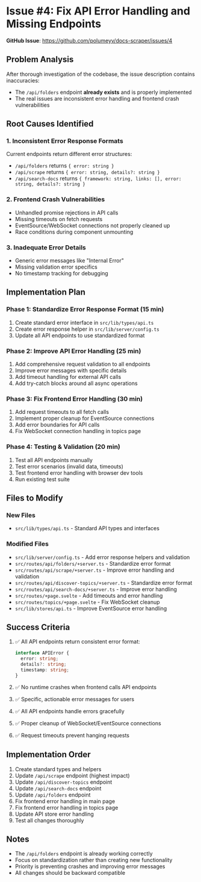 # Issue #4: Fix API Error Handling and Missing Endpoints

**GitHub Issue**: https://github.com/polumeyv/docs-scraper/issues/4

## Problem Analysis

After thorough investigation of the codebase, the issue description contains inaccuracies:
- The `/api/folders` endpoint **already exists** and is properly implemented
- The real issues are inconsistent error handling and frontend crash vulnerabilities

## Root Causes Identified

### 1. Inconsistent Error Response Formats
Current endpoints return different error structures:
- `/api/folders` returns `{ error: string }`
- `/api/scrape` returns `{ error: string, details?: string }`
- `/api/search-docs` returns `{ framework: string, links: [], error: string, details?: string }`

### 2. Frontend Crash Vulnerabilities
- Unhandled promise rejections in API calls
- Missing timeouts on fetch requests
- EventSource/WebSocket connections not properly cleaned up
- Race conditions during component unmounting

### 3. Inadequate Error Details
- Generic error messages like "Internal Error"
- Missing validation error specifics
- No timestamp tracking for debugging

## Implementation Plan

### Phase 1: Standardize Error Response Format (15 min)
1. Create standard error interface in `src/lib/types/api.ts`
2. Create error response helper in `src/lib/server/config.ts`
3. Update all API endpoints to use standardized format

### Phase 2: Improve API Error Handling (25 min)
1. Add comprehensive request validation to all endpoints
2. Improve error messages with specific details
3. Add timeout handling for external API calls
4. Add try-catch blocks around all async operations

### Phase 3: Fix Frontend Error Handling (30 min)
1. Add request timeouts to all fetch calls
2. Implement proper cleanup for EventSource connections
3. Add error boundaries for API calls
4. Fix WebSocket connection handling in topics page

### Phase 4: Testing & Validation (20 min)
1. Test all API endpoints manually
2. Test error scenarios (invalid data, timeouts)
3. Test frontend error handling with browser dev tools
4. Run existing test suite

## Files to Modify

### New Files
- `src/lib/types/api.ts` - Standard API types and interfaces

### Modified Files
- `src/lib/server/config.ts` - Add error response helpers and validation
- `src/routes/api/folders/+server.ts` - Standardize error format
- `src/routes/api/scrape/+server.ts` - Improve error handling and validation
- `src/routes/api/discover-topics/+server.ts` - Standardize error format
- `src/routes/api/search-docs/+server.ts` - Improve error handling
- `src/routes/+page.svelte` - Add timeouts and error handling
- `src/routes/topics/+page.svelte` - Fix WebSocket cleanup
- `src/lib/stores/api.ts` - Improve EventSource error handling

## Success Criteria

1. ✅ All API endpoints return consistent error format:
   ```typescript
   interface APIError {
     error: string;
     details?: string;
     timestamp: string;
   }
   ```

2. ✅ No runtime crashes when frontend calls API endpoints
3. ✅ Specific, actionable error messages for users
4. ✅ All API endpoints handle errors gracefully
5. ✅ Proper cleanup of WebSocket/EventSource connections
6. ✅ Request timeouts prevent hanging requests

## Implementation Order

1. Create standard types and helpers
2. Update `/api/scrape` endpoint (highest impact)
3. Update `/api/discover-topics` endpoint 
4. Update `/api/search-docs` endpoint
5. Update `/api/folders` endpoint
6. Fix frontend error handling in main page
7. Fix frontend error handling in topics page
8. Update API store error handling
9. Test all changes thoroughly

## Notes

- The `/api/folders` endpoint is already working correctly
- Focus on standardization rather than creating new functionality
- Priority is preventing crashes and improving error messages
- All changes should be backward compatible